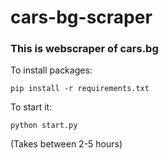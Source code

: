 # cars-bg-scraper

### This is webscraper of cars.bg

To install packages:
```
pip install -r requirements.txt
```

To start it: 
```
python start.py 
```
(Takes between 2-5 hours)
